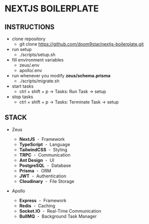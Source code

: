 # NEXTJS BOILERPLATE

## INSTRUCTIONS

- clone repository
  - git clone https://github.com/doom9star/nextjs-boilerplate.git
- run setup
  - ./scripts/setup.sh
- fill environment variables
  - zeus/.env
  - apollo/.env
- run whenever you modify **zeus/schema.prisma**
  - ./scripts/migrate.sh
- start tasks
  - ctrl + shift + p -> Tasks: Run Task -> setup
- stop tasks
  - ctrl + shift + p -> Tasks: Terminate Task -> setup

## STACK

- Zeus

  - **NextJS** &nbsp;-&nbsp; Framework
  - **TypeScript** &nbsp;-&nbsp; Language
  - **TailwindCSS** &nbsp;-&nbsp; Styling
  - **TRPC** &nbsp;-&nbsp; Communication
  - **Ant Design** &nbsp;-&nbsp; UI
  - **PostgreSQL** &nbsp;-&nbsp; Database
  - **Prisma** &nbsp;-&nbsp; ORM
  - **JWT** &nbsp;-&nbsp; Authentication
  - **Cloudinary** &nbsp;-&nbsp; File Storage

- Apollo
  - **Express** &nbsp;-&nbsp; Framework
  - **Redis** &nbsp;-&nbsp; Caching
  - **Socket.IO** &nbsp;-&nbsp; Real-Time Communication
  - **BullMQ** &nbsp;-&nbsp; Background Task Manager
